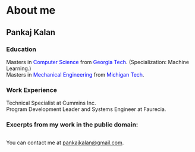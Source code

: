 # About me

## Pankaj Kalan

### Education
Masters in <font color="blue">Computer Science</font> from <font color="blue">Georgia Tech</font>. (Specialization: Machine Learning.)\
Masters in <font color="blue">Mechanical Engineering</font> from <font color="blue">Michigan Tech</font>.

### Work Experience
Technical Specialist at Cummins Inc.\
Program Development Leader and Systems Engineer at Faurecia.

### Excerpts from my work in the public domain:
```{tableofcontents}
```
You can contact me at pankajkalan@gmail.com.

<!--
Copy paste this in terminal for quick website update:
poetry run jupyter-book build myfirstbook &&  git add -A && git commit -m "publish" && git push && poetry run ghp-import -n -p -f myfirstbook/_build/html

Reference: https://medium.com/@dr.junghoonson/simplest-way-to-publish-your-jupyter-notebooks-on-the-open-web-using-jupyter-book-and-github-pages-eea144031d6f
-->